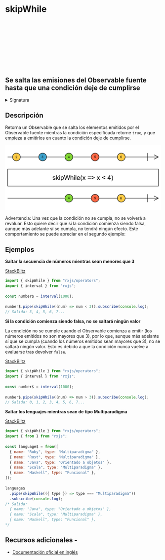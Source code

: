 <div class="page-heading">

# skipWhile

<a target="_blank" href="https://github.com/ReactiveX/rxjs/blob/master/src/internal/operators/skipWhile.ts">
<svg>
  <use xlink:href="/assets/icons/github.svg#github"></use>
</svg>
</a>
</div>

<h2 class="subtitle"> Se salta las emisiones del Observable fuente hasta que una condición deje de cumplirse
</h2>

<details>
<summary>Signatura</summary>

### Firma

`skipWhile<T>(predicate: (value: T, index: number) => boolean): MonoTypeOperatorFunction<T>`

### Parámetros

<table>
<tr><td>predicate</td><td>Una función para comprobar cada elemento emitido por el Observable fuente.</td></tr>
</table>

### Retorna

`MonoTypeOperatorFunction<T>`: Un Observable que comienza a emitir las emisiones del Observable fuente cuando la condición especificada en la función `predicate` retorne `false`.

</details>

## Descripción

Retorna un Observable que se salta los elementos emitidos por el Observable fuente mientras la condición especificada retorne `true`, y que empieza a emitirlos en cuanto la condición deje de cumplirse.

<img src="assets/images/marble-diagrams/filtering/skipWhile.png" alt="Diagrama de canicas del operador skipWhile">

Advertencia: Una vez que la condición no se cumpla, no se volverá a revaluar. Esto quiere decir que si la condición comienza siendo falsa, aunque más adelante sí se cumpla, no tendrá ningún efecto. Este comportamiento se puede apreciar en el segundo ejemplo:

## Ejemplos

**Saltar la secuencia de números mientras sean menores que 3**

<a target="_blank" href="https://stackblitz.com/edit/rxjs-skipwhile-1?file=index.ts">StackBlitz</a>

```javascript
import { skipWhile } from "rxjs/operators";
import { interval } from "rxjs";

const number$ = interval(1000);

number$.pipe(skipWhile((num) => num < 3)).subscribe(console.log);
// Salida: 3, 4, 5, 6, 7...
```

**Si la condición comienza siendo falsa, no se saltará ningún valor**

La condición no se cumple cuando el Observable comienza a emitir (los números emitidos no son mayores que 3), por lo que, aunque más adelante sí que se cumpla (cuando los números emitidos sean mayores que 3), no se saltará ningún valor. Esto es debido a que la condición nunca vuelve a evaluarse tras devolver `false`.

<a target="_blank" href="https://stackblitz.com/edit/rxjs-skipwhile-2?file=index.ts">StackBlitz</a>

```javascript
import { skipWhile } from "rxjs/operators";
import { interval } from "rxjs";

const number$ = interval(1000);

number$.pipe(skipWhile((num) => num > 3)).subscribe(console.log);
// Salida: 0, 1, 2, 3, 4, 5, 6, 7...
```

**Saltar los lenguajes mientras sean de tipo Multiparadigma**

<a target="_blank" href="https://stackblitz.com/edit/rxjs-skipwhile-3?file=index.ts">StackBlitz</a>

```javascript
import { skipWhile } from "rxjs/operators";
import { from } from "rxjs";

const language$ = from([
  { name: "Ruby", type: "Multiparadigma" },
  { name: "Rust", type: "Multiparadigma" },
  { name: "Java", type: "Orientado a objetos" },
  { name: "Scala", type: "Multiparadigma" },
  { name: "Haskell", type: "Funcional" },
]);

language$
  .pipe(skipWhile(({ type }) => type === "Multiparadigma"))
  .subscribe(console.log);
/* Salida: 
  { name: "Java", type: "Orientado a objetos" },
  { name: "Scala", type: "Multiparadigma" },
  { name: "Haskell", type: "Funcional" },
*/
```

## Recursos adicionales -

- <a target="_blank" href="https://rxjs.dev/api/operators/skipWhile">Documentación oficial en inglés</a>
